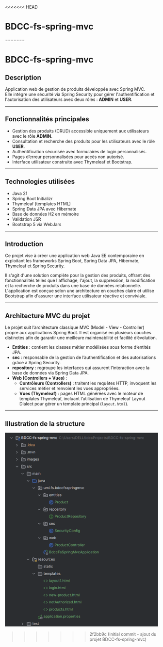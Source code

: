 <<<<<<< HEAD
# BDCC-fs-spring-mvc
=======
# BDCC-fs-spring-mvc

## Description

Application web de gestion de produits développée avec Spring MVC.  
Elle intègre une sécurité via Spring Security pour gérer l'authentification et l'autorisation des utilisateurs avec deux rôles : **ADMIN** et **USER**.

---

## Fonctionnalités principales

- Gestion des produits (CRUD) accessible uniquement aux utilisateurs avec le rôle **ADMIN**.
- Consultation et recherche des produits pour les utilisateurs avec le rôle **USER**.
- Authentification sécurisée avec formulaires de login personnalisés.
- Pages d’erreur personnalisées pour accès non autorisé.
- Interface utilisateur construite avec Thymeleaf et Bootstrap.

---

## Technologies utilisées

- Java 21
- Spring Boot Initializr
- Thymeleaf (templates HTML)
- Spring Data JPA avec Hibernate
- Base de données H2 en mémoire
- Validation JSR
- Bootstrap 5 via WebJars

---

## Introduction

Ce projet vise à créer une application web Java EE contemporaine en exploitant les frameworks Spring Boot, Spring Data JPA, Hibernate, Thymeleaf et Spring Security.

Il s'agit d'une solution complète pour la gestion des produits, offrant des fonctionnalités telles que l'affichage, l'ajout, la suppression, la modification et la recherche de produits dans une base de données relationnelle. L'application est conçue selon une architecture en couches claire et utilise Bootstrap afin d'assurer une interface utilisateur réactive et conviviale.

---

## Architecture MVC du projet

Le projet suit l’architecture classique MVC (Model - View - Controller) propre aux applications Spring Boot. Il est organisé en plusieurs couches distinctes afin de garantir une meilleure maintenabilité et facilité d’évolution.

- **Entities** : contient les classes métier modélisées sous forme d’entités JPA.
- **sec** : responsable de la gestion de l’authentification et des autorisations grâce à Spring Security.
- **repository** : regroupe les interfaces qui assurent l’interaction avec la base de données via Spring Data JPA.
- **Web (Controllers + Vues)** :
    - **Contrôleurs (Controllers)** : traitent les requêtes HTTP, invoquent les services métier et renvoient les vues appropriées.
    - **Vues (Thymeleaf)** : pages HTML générées avec le moteur de templates Thymeleaf, incluant l’utilisation de Thymeleaf Layout Dialect pour gérer un template principal (`layout.html`).

---

## Illustration de la structure

![Structure du projet](images/structure.png)
>>>>>>> 2f2bb9c (Initial commit - ajout du projet BDCC-fs-spring-mvc)

